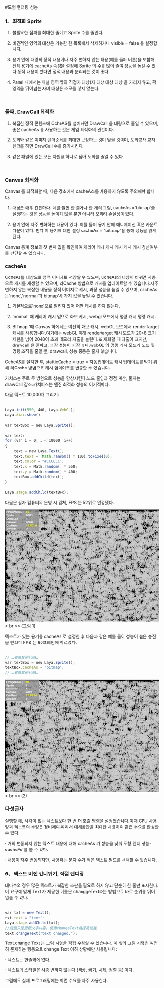 #도형 렌더링 성능



### **1、최적화 Sprite**

1. 불필요한 점퍼를 최대한 줄이고 Sprite 수를 줄인다.

2. 비견적인 영역의 대상은 가능한 한 목록에서 삭제하거나 visible = false 를 설정합니다.

3. 용기 안에 대량의 정적 내용이나 자주 변하지 않는 내용(예를 들어 버튼)을 포함해 전체 용기에 cacheAs 속성을 설정해 Sprite 의 수를 많이 줄여 성능을 높일 수 있다.동적 내용이 있다면 정적 내용과 분리되는 것이 좋다.

4. Panel 내에서는 패널 영역 밖의 직접자 대상(자 대상 대상 대상)을 가리지 않고, 팩 영역을 뛰어넘는 자녀 대상은 소모를 낳지 않는다.

​

### **둘째, DrawCall 최적화**

1. 복잡한 정적 콘텐츠에 CcheAS를 설치하면 DrawCall 을 대량으로 줄일 수 있으며, 좋은 cacheAs 를 사용하는 것은 게임 최적화의 관건이다.

2. 도화와 같은 이미지 렌더순서를 최대한 보장하는 것이 맞을 것이며, 도화교차 교차 렌더를 하면 DrawCall 수를 증가시킨다.

3. 같은 패널에 있는 모든 자원을 하나로 담아 도화를 줄일 수 있다.

​

### **Canvas 최적화**

Canvas 를 최적화할 때, 다음 장소에서 cacheA스를 사용하지 않도록 주의해야 합니다.

1. 대상은 매우 간단하다. 예를 들면 한 글자나 한 개의 그림, cacheAs ='bitmap'을 설정하는 것은 성능을 높이지 않을 뿐만 아니라 오히려 손실성이 있다.

2. 용기 안에 자주 변화하는 내용이 있다. 예를 들어 용기 안에 애니메이션 혹은 카운트다운이 있다. 만약 이 용기에 대한 설정 cacheAs = "bitmap"을 통해 성능을 잃게 된다.


Canvas 통계 정보의 첫 번째 값을 확인하여 캐리어 캐시 캐시 캐시 캐시 캐시 경신여부를 판단할 수 있습니다.



### **cacheAs**

CcheAs를 대상으로 정적 이미지로 저장할 수 있으며, CcheAs의 대상이 바뀌면 자동으로 캐시를 재생할 수 있으며, 리Cache 방법으로 캐시를 업데이트할 수 있습니다.자주 변하지 않는 복잡한 내용을 정적 이미지로 캐시, 과장 성능을 높일 수 있으며, cacheAs 는'none','normal'과'bitmap'세 가지 값을 높일 수 있습니다.

1. 기본적으로'none'으로 알려져 있어 어떤 캐시를 하지 않는다.

2. ‘normal’ 때 캐리어 캐시 밑으로 화보 캐시, webgl 모드에서 명령 캐시 명령 캐시.

3. BITmap '때 Canvas 하에서는 여전히 화보 캐시, webGL 모드에서 renderTarget 캐시를 사용합니다.여기에는 webGL 아래 rendertarget 캐시 모드가 2048 크기 제한을 넘어 2048이 초과 메모리 지출을 늘린다.또 재회할 때 지출이 크지만, drawcall 을 줄이고, 과장 성능이 가장 높다.webGL 의 명령 캐시 모드가 노드 및 명령 조직을 줄일 뿐, drawcall, 성능 중등은 줄지 않습니다.



CcheAS를 설치한 후, statticCache = true = 자동업데이트 캐시 업데이트를 막기 위해 리Cache 방법으로 캐시 업데이트를 변경할 수 있습니다.

카치스는 주로 두 방면으로 성능을 향상시킨다.노드 줄임과 정점 계산, 둘째는 drawCall 감소.카치어스는 엔진 최적화 성능의 이기적이다.

다음 텍스트 10,000개 그리기:


```javascript

Laya.init(550, 400, Laya.WebGL);
Laya.Stat.show();
  
var textBox = new Laya.Sprite();
  
var text;
for (var i = 0; i < 10000; i++)
{
    text = new Laya.Text();
    text.text = (Math.random() * 100).toFixed(0);
    text.color = "#CCCCCC";
    text.x = Math.random() * 550;
    text.y = Math.random() * 400;
    textBox.addChild(text);
}
  
Laya.stage.addChild(textBox);
```


다음은 필자 컴퓨터의 운영 시 캡처, FPS 는 52위로 안정됐다.

​![图片1.png](img/1.png)< br >>
(그림 1)

텍스트가 있는 용기를 cacheAs 로 설정한 후 다음과 같은 예를 들어 성능이 높은 승진을 받으며 FPS 는 60프레임에 이르렀다.


```javascript

// …省略其他代码…
var textBox = new Laya.Sprite();
textBox.cacheAs = "bitmap";
// …省略其他代码…
```


​![图片1.png](img/2.png)< br >>
(2)



### **다섯글자**

실행할 때, 사각이 없는 텍스트보다 한 번 더 호출 명령을 설정했습니다.이때 CPU 사용량과 텍스트의 수량은 정비례다.따라서 대체방안을 최대한 사용하여 같은 수요를 완성할 수 있다.

· 거의 변동되지 않는 텍스트 내용에 대해 cacheAs 가 성능을 낮춰'도형 렌더 성능-cacheAs'를 볼 수 있다.

· 내용이 자주 변동되지만, 사용하는 문자 수가 적은 텍스트 필드를 선택할 수 있습니다.



### **6、텍스트 버전 건너뛰기, 직접 렌더링**

대다수의 경우 많은 텍스트가 복잡한 조판을 필요로 하지 않고 단순히 한 줄만 표시한다.이 요구에 맞게 Text 가 제공한 이름은 changgeText라는 방법으로 바로 순위를 뛰어넘을 수 있다.




```javascript

var txt = new Text();
txt.text = "text";
Laya.stage.addChild(txt);
//后面只是更新文字内容，使用changeText能提高性能
text.changeText("text changed.");
```


Text.change Text 는 그림 지령을 직접 수정할 수 있습니다. 이 앞의 그림 지령은 여전히 존재하는 행동으로 change Text 이하 상황에만 사용됩니다:

· 텍스트는 한줄밖에 없다.

· 텍스트의 스타일은 시종 변하지 않는다 (색상, 굵기, 사체, 정렬 등) 이다.

그럼에도 실제 프로그래밍에는 이런 수요를 자주 사용한다.